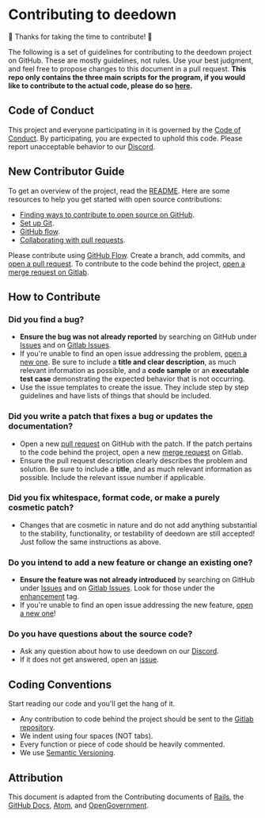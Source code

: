 # Contributing to deedown

🎉 Thanks for taking the time to contribute! 🎉

The following is a set of guidelines for contributing to the deedown project on GitHub. These are mostly guidelines, not rules. Use your best judgment, and feel free to propose changes to this document in a pull request. **This repo only contains the three main scripts for the program, if you would like to contribute to the actual code, please do so [here](https://gitlab.com/willtheorangeguy/deedown/-/blob/main/CONTRIBUTING.md).**

## Code of Conduct

This project and everyone participating in it is governed by the [Code of Conduct](https://github.com/willtheorangeguy/deedown/blob/main/CODE_OF_CONDUCT.md). By participating, you are expected to uphold this code. Please report unacceptable behavior to our [Discord](https://discord.gg/Q5QkC4ZWVa).

## New Contributor Guide

To get an overview of the project, read the [README](README.md). Here are some resources to help you get started with open source contributions:

- [Finding ways to contribute to open source on GitHub](https://docs.github.com/en/get-started/exploring-projects-on-github/finding-ways-to-contribute-to-open-source-on-github).
- [Set up Git](https://docs.github.com/en/get-started/quickstart/set-up-git).
- [GitHub flow](https://docs.github.com/en/get-started/quickstart/github-flow).
- [Collaborating with pull requests](https://docs.github.com/en/github/collaborating-with-pull-requests).

Please contribute using [GitHub Flow](https://guides.github.com/introduction/flow). Create a branch, add commits, and [open a pull request](https://github.com/willtheorangeguy/deedown/compare). To contribute to the code behind the project, [open a merge request on Gitlab](https://gitlab.com/willtheorangeguy/deedown/-/merge_requests).

## How to Contribute

### Did you find a bug?

- **Ensure the bug was not already reported** by searching on GitHub under [Issues](https://github.com/willtheorangeguy/deedown/issues) and on [Gitlab Issues](https://gitlab.com/willtheorangeguy/deedown/-/issues).
- If you're unable to find an open issue addressing the problem, [open a new one](https://github.com/willtheorangeguy/deedown/issues/new). Be sure to include a **title and clear description**, as much relevant information as possible, and a **code sample** or an **executable test case** demonstrating the expected behavior that is not occurring.
- Use the issue templates to create the issue. They include step by step guidelines and have lists of things that should be included.

### Did you write a patch that fixes a bug or updates the documentation?

- Open a new [pull request](https://github.com/willtheorangeguy/deedown/pulls) on GitHub with the patch. If the patch pertains to the code behind the project, open a new [merge request](https://gitlab.com/willtheorangeguy/deedown/-/merge_requests) on Gitlab.
- Ensure the pull request description clearly describes the problem and solution. Be sure to include a **title**, and as much relevant information as possible. Include the relevant issue number if applicable.

### Did you fix whitespace, format code, or make a purely cosmetic patch?

- Changes that are cosmetic in nature and do not add anything substantial to the stability, functionality, or testability of deedown are still accepted! Just follow the same instructions as above.

### Do you intend to add a new feature or change an existing one?

- **Ensure the feature was not already introduced** by searching on GitHub under [Issues](https://github.com/willtheorangeguy/deedown/issues) and on [Gitlab Issues](https://gitlab.com/willtheorangeguy/deedown/-/issues). Look for those under the [enhancement](https://github.com/willtheorangeguy/deedown/issues?q=is%3Aissue+is%3Aopen+label%3Aenhancement) tag.
- If you're unable to find an open issue addressing the new feature, [open a new one](https://github.com/willtheorangeguy/deedown/issues/new)!

### Do you have questions about the source code?

- Ask any question about how to use deedown on our [Discord](https://discord.gg/Q5QkC4ZWVa).
- If it does not get answered, open an [issue](https://github.com/willtheorangeguy/deedown/issues/new).  

## Coding Conventions

Start reading our code and you'll get the hang of it.

- Any contribution to code behind the project should be sent to the [Gitlab repository](https://gitlab.com/willtheorangeguy/deedown).
- We indent using four spaces (NOT tabs).
- Every function or piece of code should be heavily commented.
- We use [Semantic Versioning](https://semver.org/).

## Attribution

This document is adapted from the Contributing documents of [Rails](https://github.com/rails/rails/blob/main/CONTRIBUTING.md), the [GitHub Docs](https://github.com/github/docs/blob/main/CONTRIBUTING.md), [Atom](https://github.com/atom/atom/blob/master/CONTRIBUTING.md), and [OpenGovernment](https://github.com/opengovernment/opengovernment/blob/master/CONTRIBUTING.md?plain=1).  
